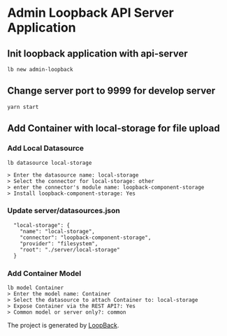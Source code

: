 # Admin Loopback API Server Application

## Init loopback application with api-server

```
lb new admin-loopback
```

## Change server port to 9999 for develop server

```
yarn start
```

## Add Container with local-storage for file upload

### Add Local Datasource

```
lb datasource local-storage

> Enter the datasource name: local-storage
> Select the connector for local-storage: other
> enter the connector's module name: loopback-component-storage
> Install loopback-component-storage: Yes
```

### Update server/datasources.json

```
  "local-storage": {
    "name": "local-storage",
    "connector": "loopback-component-storage",
    "provider": "filesystem",
    "root": "./server/local-storage"
  }
```

### Add Container Model

```
lb model Container
> Enter the model name: Container
> Select the datasource to attach Container to: local-storage
> Expose Container via the REST API?: Yes
> Common model or server only?: common
```

The project is generated by [LoopBack](http://loopback.io).
